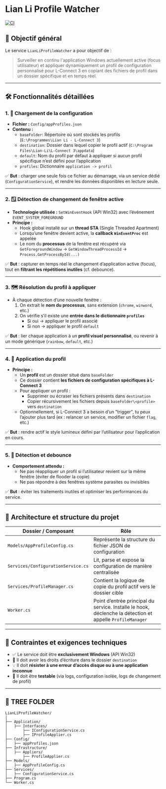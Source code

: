 

# Lian Li Profile Watcher

[![CI](https://github.com/<TON-UTILISATEUR>/<TON-REPO>/actions/workflows/ci.yml/badge.svg)](https://github.com/<TON-UTILISATEUR>/<TON-REPO>/actions/workflows/ci.yml)

## 🧩 **Objectif général**

Le service `LianLiProfileWatcher` a pour objectif de :

> Surveiller en continu l'application Windows actuellement active (focus utilisateur) et appliquer dynamiquement un profil de configuration personnalisé pour L-Connect 3 en copiant des fichiers de profil dans un dossier spécifique et en temps réel.
> 

---

## 🛠️ **Fonctionnalités détaillées**

### 1. 🧠 **Chargement de la configuration**

- **Fichier :** `Config/appProfiles.json`
- **Contenu :**
    - `baseFolder`: Répertoire où sont stockés les profils (`E:\Programmes\Lian Li - L-Connect 3`)
    - `destination`: Dossier dans lequel copier le profil actif (`C:\Program Files\Lian-Li\L-Connect 3\appdata`)
    - `default`: Nom du profil par défaut à appliquer si aucun profil spécifique n’est défini pour l’application
    - `profiles`: Dictionnaire `application -> profil`

✅ **But** : charger une seule fois ce fichier au démarrage, via un service dédié (`ConfigurationService`), et rendre les données disponibles en lecture seule.

---

### 2. 🪟 **Détection de changement de fenêtre active**

- **Technologie utilisée :** `SetWinEventHook` (API Win32) avec l’événement `EVENT_SYSTEM_FOREGROUND`
- **Principe :**
    - Hook global installé sur un **thread STA** (Single Threaded Apartment)
    - Lorsqu’une fenêtre devient active, la **callback `WinEventProc`** est appelée
    - Le nom du **processus** de la fenêtre est récupéré via `GetForegroundWindow` → `GetWindowThreadProcessId` → `Process.GetProcessById(...)`

✅ **But** : capturer en temps réel le changement d’application active (focus), tout en **filtrant les répétitions inutiles** (cf. debounce).

---

### 3. 🗺️ **Résolution du profil à appliquer**

- À chaque détection d’une nouvelle fenêtre :
    1. On extrait le **nom du processus**, sans extension (`chrome`, `winword`, etc.)
    2. On vérifie s’il existe une **entrée dans le dictionnaire `profiles`**
        - Si oui → appliquer le profil associé
        - Si non → appliquer le profil `default`

✅ **But** : lier chaque application à un **profil visuel personnalisé**, ou revenir à un mode générique (`rainbow`, `default`, etc.)

---

### 4. 📁 **Application du profil**

- **Principe :**
    - Un **profil** est un dossier situé dans `baseFolder`
    - Ce dossier contient **les fichiers de configuration spécifiques à L-Connect 3**
    - Pour appliquer un profil :
        - Supprimer ou écraser les fichiers présents dans `destination`
        - Copier récursivement les fichiers depuis `baseFolder\<profile>` vers `destination`
    - Optionnellement, si L-Connect 3 a besoin d’un "trigger", tu peux l’ajouter plus tard (ex : relancer un service, modifier un fichier `flag`, etc.)

✅ **But** : rendre actif le style lumineux défini par l’utilisateur pour l’application en cours.

---

### 5. 🔁 **Détection et debounce**

- **Comportement attendu :**
    - Ne pas réappliquer un profil si l’utilisateur revient sur la même fenêtre (éviter de flooder la copie)
    - Ne pas répondre à des fenêtres système parasites ou invisibles

✅ **But** : éviter les traitements inutiles et optimiser les performances du service.

---

## 🧱 **Architecture et structure du projet**

| Dossier / Composant | Rôle |
| --- | --- |
| `Models/AppProfileConfig.cs` | Représente la structure du fichier JSON de configuration |
| `Services/ConfigurationService.cs` | Lit, parse et expose la configuration de manière centralisée |
| `Services/ProfileManager.cs` | Contient la logique de copie du profil actif vers le dossier cible |
| `Worker.cs` | Point d’entrée principal du service. Installe le hook, déclenche la détection et appelle `ProfileManager` |

---

## 🚦 **Contraintes et exigences techniques**

- ✅ Le service doit être **exclusivement Windows** (API Win32)
- 🔐 Il doit avoir les droits d’écriture dans le dossier `destination`
- 💡 Il doit **résister à une erreur d’accès disque ou à une application inconnue**
- 🧪 Il doit être **testable** (via logs, configuration isolée, logs de changement de profil)

---

## 🌲 **TREE FOLDER**

```
LianLiProfileWatcher/
│
├── Application/
│   ├── Interfaces/
│       ├── IConfigurationService.cs
│       ├── IProfileApplier.cs
├── Config/
│   ├── appProfiles.json
├── Infrastructure/
│   ├── Appliers/
│       ├── ProfileApplier.cs
├── Models/
│   ├── AppProfileConfig.cs
├── Services/
│   ├── ConfigurationService.cs
├── Program.cs
└── Worker.cs
```
